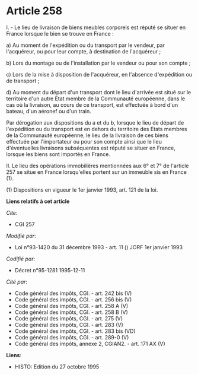 # Article 258

I. - Le lieu de livraison de biens meubles corporels est réputé se situer en France lorsque le bien se trouve en France :

a) Au moment de l'expédition ou du transport par le vendeur, par l'acquéreur, ou pour leur compte, à destination de
l'acquéreur ;

b) Lors du montage ou de l'installation par le vendeur ou pour son compte ;

c) Lors de la mise à disposition de l'acquéreur, en l'absence d'expédition ou de transport ;

d) Au moment du départ d'un transport dont le lieu d'arrivée est situé sur le territoire d'un autre Etat membre de la
Communauté européenne, dans le cas où la livraison, au cours de ce transport, est effectuée à bord d'un bateau, d'un aéronef
ou d'un train.

Par dérogation aux dispositions du a et du b, lorsque le lieu de départ de l'expédition ou du transport est en dehors du
territoire des Etats membres de la Communauté européenne, le lieu de la livraison de ces biens effectuée par l'importateur ou
pour son compte ainsi que le lieu d'éventuelles livraisons subséquentes est réputé se situer en France, lorsque les biens
sont importés en France.

II. Le lieu des opérations immobilières mentionnées aux 6° et 7° de l'article 257 se situe en France lorsqu'elles portent sur
un immeuble sis en France (1).

(1) Dispositions en vigueur le 1er janvier 1993, art. 121 de la loi.

**Liens relatifs à cet article**

_Cite_:

  - CGI 257

_Modifié par_:

  - Loi n°93-1420 du 31 décembre 1993 - art. 11 () JORF 1er janvier 1993

_Codifié par_:

  - Décret n°95-1281 1995-12-11

_Cité par_:

  - Code général des impôts, CGI. - art. 242 bis (V)
  - Code général des impôts, CGI. - art. 256 bis (V)
  - Code général des impôts, CGI. - art. 258 A (V)
  - Code général des impôts, CGI. - art. 258 B (V)
  - Code général des impôts, CGI. - art. 275 (V)
  - Code général des impôts, CGI. - art. 283 (V)
  - Code général des impôts, CGI. - art. 283 bis (VD)
  - Code général des impôts, CGI. - art. 289-0 (V)
  - Code général des impôts, annexe 2, CGIAN2. - art. 171 AX (V)

**Liens**:

  - HISTO: Edition du 27 octobre 1995
